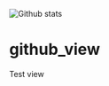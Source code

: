 ![Github stats](https://github-readme-stats.vercel.app/api?username=dAniaMercy)

# github_view

Test view
